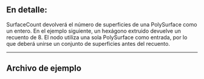 ## En detalle:
SurfaceCount devolverá el número de superficies de una PolySurface como un entero. En el ejemplo siguiente, un hexágono extruido devuelve un recuento de 8. El nodo utiliza una sola PolySurface como entrada, por lo que deberá unirse un conjunto de superficies antes del recuento.
___
## Archivo de ejemplo



